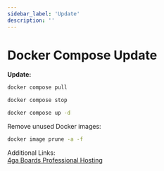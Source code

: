 ```yaml
---
sidebar_label: 'Update'
description: ''
---
```


# Docker Compose Update

**Update:**
```bash
docker compose pull
```
```bash
docker compose stop
```
```bash
docker compose up -d
```
Remove unused Docker images:
```bash
docker image prune -a -f
```

Additional Links:\
[4ga Boards Professional Hosting](./4gaboards)
